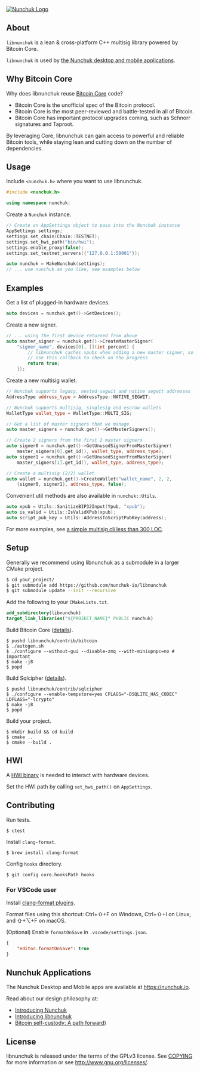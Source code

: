 [![Nunchuk Logo](https://nunchuk.io/images/logo.png)](https://nunchuk.io)

## About
`libnunchuk` is a lean & cross-platform C++ multisig library powered by Bitcoin Core.

`libnunchuk` is used by [the Nunchuk desktop and mobile applications](https://nunchuk.io/#Download).

## Why Bitcoin Core

Why does libnunchuk reuse [Bitcoin Core](https://github.com/bitcoin/bitcoin) code?

* Bitcoin Core is the unofficial spec of the Bitcoin protocol.
* Bitcoin Core is the most peer-reviewed and battle-tested in all of Bitcoin.
* Bitcoin Core has important protocol upgrades coming, such as Schnorr signatures and Taproot.

By leveraging Core, libnunchuk can gain access to powerful and reliable Bitcoin tools, while staying lean and cutting down on the number of dependencies.

## Usage

Include `<nunchuk.h>` where you want to use libnunchuk.

```c++
#include <nunchuk.h>

using namespace nunchuk;
```

Create a `Nunchuk` instance.

```c++
// Create an AppSettings object to pass into the Nunchuk instance
AppSettings settings;
settings.set_chain(Chain::TESTNET);
settings.set_hwi_path("bin/hwi");
settings.enable_proxy(false);
settings.set_testnet_servers({"127.0.0.1:50001"});

auto nunchuk = MakeNunchuk(settings);
// ... use nunchuk as you like, see examples below
```

## Examples

Get a list of plugged-in hardware devices.

```c++
auto devices = nunchuk.get()->GetDevices();
```

Create a new signer.

```c++
// ... using the first device returned from above
auto master_signer = nunchuk.get()->CreateMasterSigner(
    "signer_name", devices[0], [](int percent) { 
        // libnunchuk caches xpubs when adding a new master signer, so this method will take some time
        // Use this callback to check on the progress
        return true;
    });
```

Create a new multisig wallet.

```c++
// Nunchuk supports legacy, nested-segwit and native segwit addresses
AddressType address_type = AddressType::NATIVE_SEGWIT;

// Nunchuk supports multisig, singlesig and escrow wallets
WalletType wallet_type = WalletType::MULTI_SIG;

// Get a list of master signers that we manage
auto master_signers = nunchuk.get()->GetMasterSigners();

// Create 2 signers from the first 2 master signers
auto signer0 = nunchuk.get()->GetUnusedSignerFromMasterSigner(
    master_signers[0].get_id(), wallet_type, address_type);
auto signer1 = nunchuk.get()->GetUnusedSignerFromMasterSigner(
    master_signers[1].get_id(), wallet_type, address_type);

// Create a multisig (2/2) wallet
auto wallet = nunchuk.get()->CreateWallet("wallet_name", 2, 2,
    {signer0, signer1}, address_type, false);
```

Convenient util methods are also available in `nunchuk::Utils`.

```c++
auto xpub = Utils::SanitizeBIP32Input(Ypub, "xpub");
auto is_valid = Utils::IsValidXPub(xpub);
auto script_pub_key = Utils::AddressToScriptPubKey(address);
```

For more examples, see [a simple multisig cli less than 300 LOC](examples/main.cpp). 

## Setup

Generally we recommend using libnunchuk as a submodule in a larger CMake project.

```bash
$ cd your_project/
$ git submodule add https://github.com/nunchuk-io/libnunchuk
$ git submodule update --init --recursive
```

Add the following to your `CMakeLists.txt`.

```cmake
add_subdirectory(libnunchuk)
target_link_libraries("${PROJECT_NAME}" PUBLIC nunchuk)
```

Build Bitcoin Core ([details](https://github.com/bitcoin/bitcoin/tree/master/doc#building)).

```
$ pushd libnunchuk/contrib/bitcoin
$ ./autogen.sh
$ ./configure --without-gui --disable-zmq --with-miniupnpc=no # important
$ make -j8
$ popd
```

Build Sqlcipher ([details](https://github.com/sqlcipher/sqlcipher)).

```
$ pushd libnunchuk/contrib/sqlcipher
$ ./configure --enable-tempstore=yes CFLAGS="-DSQLITE_HAS_CODEC" LDFLAGS="-lcrypto"
$ make -j8
$ popd
```

Build your project.

```
$ mkdir build && cd build
$ cmake ..
$ cmake --build .
```
## HWI

A [HWI binary](https://github.com/bitcoin-core/HWI/tags) is needed to interact with hardware devices.

Set the HWI path by calling `set_hwi_path()` on `AppSettings`.

## Contributing

Run tests.

```
$ ctest
```

Install `clang-format`.

```
$ brew install clang-format
```

Config `hooks` directory.

```
$ git config core.hooksPath hooks
```

### For VSCode user

Install [clang-format plugins](https://marketplace.visualstudio.com/items?itemName=xaver.clang-format).

Format files using this shortcut: Ctrl+⇧+F on Windows, Ctrl+⇧+I on Linux, and ⇧+⌥+F on macOS.

(Optional) Enable `formatOnSave` in `.vscode/settings.json`.

```json
{
    "editor.formatOnSave": true
}
```

## Nunchuk Applications

The Nunchuk Desktop and Mobile apps are available at https://nunchuk.io.

Read about our design philosophy at:
* [Introducing Nunchuk](https://nunchuk.medium.com/introducing-nunchuk-multisig-made-easy-30d3144d0e09)
* [Introducing libnunchuk](https://nunchuk.medium.com/announcing-libnunchuk-a-lean-cross-platform-multisig-library-powered-by-bitcoin-core-a2f6e26c54df)
* [Bitcoin self-custody: A path forward](https://nunchuk.medium.com/bitcoin-self-custody-a-path-forward-bf131663d19f))

##  License

libnunchuk is released under the terms of the GPLv3 license. See [COPYING](COPYING) for more information or see http://www.gnu.org/licenses/.
